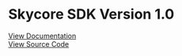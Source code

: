 <h1>Skycore SDK Version 1.0</h1>

<a href="/documentation/README.md">View Documentation</a>
</BR>
<a href="/source_code/README.md">View Source Code</a>
